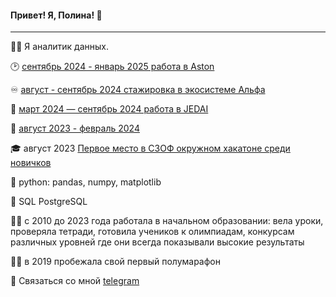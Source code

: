  #### Привет! Я, Полина! 👋
----

:woman_technologist: Я аналитик данных.

🕑 [сентябрь 2024 - январь 2025 работа в Aston](https://astondevs.ru/)

:infinity: [август - сентябрь 2024 стажировка в экосистеме Альфа](https://salfa.ru/)

:iphone: [март 2024 — сентябрь 2024 работа в JEDAI](https://jedai.tech/)

:high_brightness: [август 2023 - февраль 2024 ](https://starterapp.ru/)

:mortar_board: август 2023 [Первое место в СЗОФ окружном хакатоне среди новичков](https://2023.hacks-ai.ru/hackathons.html?eventId=969079&caseEl=993641&tab=3)

:snake: python: pandas, numpy, matplotlib 

:elephant: SQL PostgreSQL

:woman_teacher: c 2010 до 2023 года работала в начальном образовании: вела уроки, проверяла тетради, готовила учеников к олимпиадам, конкурсам различных уровней где они всегда показывали высокие результаты 

:running_woman: в 2019 пробежала свой первый полумарафон

💬 Связаться со мной [telegram](https://t.me/Polina_ili_da)
